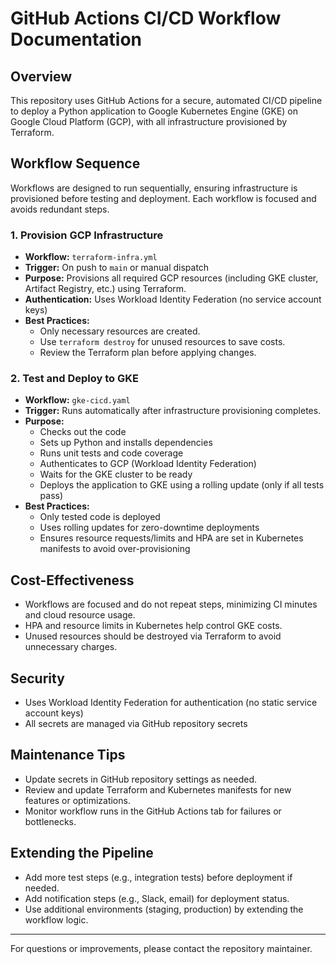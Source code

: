 # GitHub Actions CI/CD Workflow Documentation

## Overview
This repository uses GitHub Actions for a secure, automated CI/CD pipeline to deploy a Python application to Google Kubernetes Engine (GKE) on Google Cloud Platform (GCP), with all infrastructure provisioned by Terraform.

## Workflow Sequence
Workflows are designed to run sequentially, ensuring infrastructure is provisioned before testing and deployment. Each workflow is focused and avoids redundant steps.

### 1. Provision GCP Infrastructure
- **Workflow:** `terraform-infra.yml`
- **Trigger:** On push to `main` or manual dispatch
- **Purpose:** Provisions all required GCP resources (including GKE cluster, Artifact Registry, etc.) using Terraform.
- **Authentication:** Uses Workload Identity Federation (no service account keys)
- **Best Practices:**
  - Only necessary resources are created.
  - Use `terraform destroy` for unused resources to save costs.
  - Review the Terraform plan before applying changes.

### 2. Test and Deploy to GKE
- **Workflow:** `gke-cicd.yaml`
- **Trigger:** Runs automatically after infrastructure provisioning completes.
- **Purpose:**
  - Checks out the code
  - Sets up Python and installs dependencies
  - Runs unit tests and code coverage
  - Authenticates to GCP (Workload Identity Federation)
  - Waits for the GKE cluster to be ready
  - Deploys the application to GKE using a rolling update (only if all tests pass)
- **Best Practices:**
  - Only tested code is deployed
  - Uses rolling updates for zero-downtime deployments
  - Ensures resource requests/limits and HPA are set in Kubernetes manifests to avoid over-provisioning

## Cost-Effectiveness
- Workflows are focused and do not repeat steps, minimizing CI minutes and cloud resource usage.
- HPA and resource limits in Kubernetes help control GKE costs.
- Unused resources should be destroyed via Terraform to avoid unnecessary charges.

## Security
- Uses Workload Identity Federation for authentication (no static service account keys)
- All secrets are managed via GitHub repository secrets

## Maintenance Tips
- Update secrets in GitHub repository settings as needed.
- Review and update Terraform and Kubernetes manifests for new features or optimizations.
- Monitor workflow runs in the GitHub Actions tab for failures or bottlenecks.

## Extending the Pipeline
- Add more test steps (e.g., integration tests) before deployment if needed.
- Add notification steps (e.g., Slack, email) for deployment status.
- Use additional environments (staging, production) by extending the workflow logic.

---

For questions or improvements, please contact the repository maintainer. 